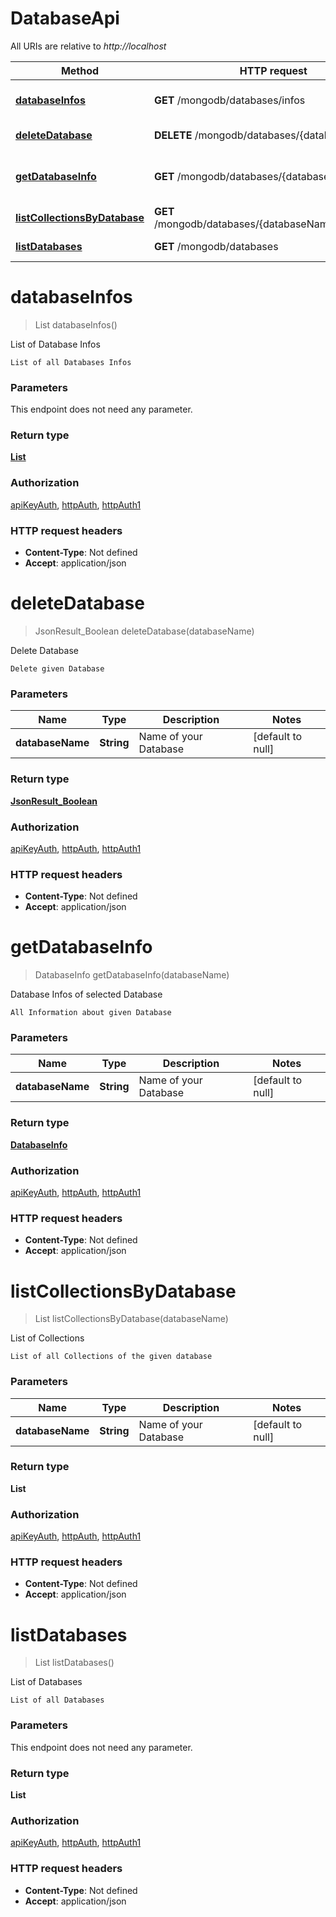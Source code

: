 # DatabaseApi

All URIs are relative to *http://localhost*

Method | HTTP request | Description
------------- | ------------- | -------------
[**databaseInfos**](DatabaseApi.md#databaseInfos) | **GET** /mongodb/databases/infos | List of Database Infos
[**deleteDatabase**](DatabaseApi.md#deleteDatabase) | **DELETE** /mongodb/databases/{databaseName} | Delete Database
[**getDatabaseInfo**](DatabaseApi.md#getDatabaseInfo) | **GET** /mongodb/databases/{databaseName} | Database Infos of selected Database
[**listCollectionsByDatabase**](DatabaseApi.md#listCollectionsByDatabase) | **GET** /mongodb/databases/{databaseName}/collections | List of Collections
[**listDatabases**](DatabaseApi.md#listDatabases) | **GET** /mongodb/databases | List of Databases


<a name="databaseInfos"></a>
# **databaseInfos**
> List databaseInfos()

List of Database Infos

    List of all Databases Infos

### Parameters
This endpoint does not need any parameter.

### Return type

[**List**](../Models/DatabaseInfo.md)

### Authorization

[apiKeyAuth](../README.md#apiKeyAuth), [httpAuth](../README.md#httpAuth), [httpAuth1](../README.md#httpAuth1)

### HTTP request headers

- **Content-Type**: Not defined
- **Accept**: application/json

<a name="deleteDatabase"></a>
# **deleteDatabase**
> JsonResult_Boolean deleteDatabase(databaseName)

Delete Database

    Delete given Database

### Parameters

Name | Type | Description  | Notes
------------- | ------------- | ------------- | -------------
 **databaseName** | **String**| Name of your Database | [default to null]

### Return type

[**JsonResult_Boolean**](../Models/JsonResult_Boolean.md)

### Authorization

[apiKeyAuth](../README.md#apiKeyAuth), [httpAuth](../README.md#httpAuth), [httpAuth1](../README.md#httpAuth1)

### HTTP request headers

- **Content-Type**: Not defined
- **Accept**: application/json

<a name="getDatabaseInfo"></a>
# **getDatabaseInfo**
> DatabaseInfo getDatabaseInfo(databaseName)

Database Infos of selected Database

    All Information about given Database

### Parameters

Name | Type | Description  | Notes
------------- | ------------- | ------------- | -------------
 **databaseName** | **String**| Name of your Database | [default to null]

### Return type

[**DatabaseInfo**](../Models/DatabaseInfo.md)

### Authorization

[apiKeyAuth](../README.md#apiKeyAuth), [httpAuth](../README.md#httpAuth), [httpAuth1](../README.md#httpAuth1)

### HTTP request headers

- **Content-Type**: Not defined
- **Accept**: application/json

<a name="listCollectionsByDatabase"></a>
# **listCollectionsByDatabase**
> List listCollectionsByDatabase(databaseName)

List of Collections

    List of all Collections of the given database

### Parameters

Name | Type | Description  | Notes
------------- | ------------- | ------------- | -------------
 **databaseName** | **String**| Name of your Database | [default to null]

### Return type

**List**

### Authorization

[apiKeyAuth](../README.md#apiKeyAuth), [httpAuth](../README.md#httpAuth), [httpAuth1](../README.md#httpAuth1)

### HTTP request headers

- **Content-Type**: Not defined
- **Accept**: application/json

<a name="listDatabases"></a>
# **listDatabases**
> List listDatabases()

List of Databases

    List of all Databases

### Parameters
This endpoint does not need any parameter.

### Return type

**List**

### Authorization

[apiKeyAuth](../README.md#apiKeyAuth), [httpAuth](../README.md#httpAuth), [httpAuth1](../README.md#httpAuth1)

### HTTP request headers

- **Content-Type**: Not defined
- **Accept**: application/json

